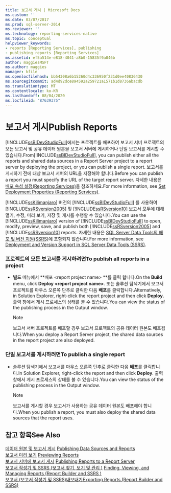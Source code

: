 ```yaml
---
title: 보고서 게시 | Microsoft Docs
ms.custom: ''
ms.date: 03/07/2017
ms.prod: sql-server-2014
ms.reviewer: ''
ms.technology: reporting-services-native
ms.topic: conceptual
helpviewer_keywords:
- reports [Reporting Services], publishing
- publishing reports [Reporting Services]
ms.assetid: ef5a514e-e818-4041-a8b0-15835f9a046b
author: maggiesMSFT
ms.author: maggies
manager: kfile
ms.openlocfilehash: bb54308a6b15260d4c336950f231d0ee40836430
ms.sourcegitcommit: ad4d92dce894592a259721a1571b1d8736abacdb
ms.translationtype: MT
ms.contentlocale: ko-KR
ms.lasthandoff: 08/04/2020
ms.locfileid: "87639375"
---
```

# <a name="publish-reports"></a><span data-ttu-id="c4978-102">보고서 게시</span><span class="sxs-lookup"><span data-stu-id="c4978-102">Publish Reports</span></span>
  <span data-ttu-id="c4978-103">[!INCLUDE[ssBIDevStudioFull](../includes/ssbidevstudiofull-md.md)]에서는 프로젝트를 배포하여 보고서 서버 프로젝트의 모든 보고서 및 공유 데이터 원본을 보고서 서버에 게시하거나 단일 보고서를 게시할 수 있습니다.</span><span class="sxs-lookup"><span data-stu-id="c4978-103">From[!INCLUDE[ssBIDevStudioFull](../includes/ssbidevstudiofull-md.md)], you can publish either all the reports and shared data sources in a Report Server project to a report server by deploying the project, or you can publish a single report.</span></span> <span data-ttu-id="c4978-104">보고서를 게시하기 전에 대상 보고서 서버의 URL을 지정해야 합니다.</span><span class="sxs-lookup"><span data-stu-id="c4978-104">Before you can publish a report you must specify the URL of the target report server.</span></span> <span data-ttu-id="c4978-105">자세한 내용은 [배포 속성 설정&#40;Reporting Services&#41;](tools/set-deployment-properties-reporting-services.md)을 참조하세요.</span><span class="sxs-lookup"><span data-stu-id="c4978-105">For more information, see [Set Deployment Properties &#40;Reporting Services&#41;](tools/set-deployment-properties-reporting-services.md).</span></span>  
  
 <span data-ttu-id="c4978-106">[!INCLUDE[ssKilimanjaro](../includes/sskilimanjaro-md.md)] 버전의 [!INCLUDE[ssBIDevStudioFull](../includes/ssbidevstudiofull-md.md)] 를 사용하여 [!INCLUDE[ssRSversion2005](../includes/ssrsversion2005-md.md)] 및 [!INCLUDE[ssRSversion10](../includes/ssrsversion10-md.md)] 보고서 모두에 대해 열기, 수정, 미리 보기, 저장 및 게시를 수행할 수 있습니다.</span><span class="sxs-lookup"><span data-stu-id="c4978-106">You can use the [!INCLUDE[ssKilimanjaro](../includes/sskilimanjaro-md.md)] version of [!INCLUDE[ssBIDevStudioFull](../includes/ssbidevstudiofull-md.md)] to open, modify, preview, save, and publish both [!INCLUDE[ssRSversion2005](../includes/ssrsversion2005-md.md)] and [!INCLUDE[ssRSversion10](../includes/ssrsversion10-md.md)] reports.</span></span> <span data-ttu-id="c4978-107">자세한 내용은 [SQL Server Data Tools의 배포 및 버전 지원&#40;SSRS&#41;](tools/deployment-and-version-support-in-sql-server-data-tools-ssrs.md)에 포함되지 않습니다.</span><span class="sxs-lookup"><span data-stu-id="c4978-107">For more information, see [Deployment and Version Support in SQL Server Data Tools &#40;SSRS&#41;](tools/deployment-and-version-support-in-sql-server-data-tools-ssrs.md).</span></span>  
  
### <a name="to-publish-all-reports-in-a-project"></a><span data-ttu-id="c4978-108">프로젝트의 모든 보고서를 게시하려면</span><span class="sxs-lookup"><span data-stu-id="c4978-108">To publish all reports in a project</span></span>  
  
-   <span data-ttu-id="c4978-109">**빌드** 메뉴에서 \*\*배포 \<report project name> \*\*를 클릭 합니다.</span><span class="sxs-lookup"><span data-stu-id="c4978-109">On the **Build** menu, click **Deploy \<report project name>**.</span></span> <span data-ttu-id="c4978-110">또는 솔루션 탐색기에서 보고서 프로젝트를 마우스 오른쪽 단추로 클릭한 다음 **배포**를 클릭합니다.</span><span class="sxs-lookup"><span data-stu-id="c4978-110">Alternatively, in Solution Explorer, right-click the report project and then click **Deploy**.</span></span> <span data-ttu-id="c4978-111">출력 창에서 게시 프로세스의 상태를 볼 수 있습니다.</span><span class="sxs-lookup"><span data-stu-id="c4978-111">You can view the status of the publishing process in the Output window.</span></span>  
  
    > [!NOTE]  
    >  <span data-ttu-id="c4978-112">보고서 서버 프로젝트를 배포할 경우 보고서 프로젝트의 공유 데이터 원본도 배포됩니다.</span><span class="sxs-lookup"><span data-stu-id="c4978-112">When you deploy a Report Server project, the shared data sources in the report project are also deployed.</span></span>  
  
### <a name="to-publish-a-single-report"></a><span data-ttu-id="c4978-113">단일 보고서를 게시하려면</span><span class="sxs-lookup"><span data-stu-id="c4978-113">To publish a single report</span></span>  
  
-   <span data-ttu-id="c4978-114">솔루션 탐색기에서 보고서를 마우스 오른쪽 단추로 클릭한 다음 **배포**를 클릭합니다.</span><span class="sxs-lookup"><span data-stu-id="c4978-114">In Solution Explorer, right-click the report and then click **Deploy**.</span></span> <span data-ttu-id="c4978-115">출력 창에서 게시 프로세스의 상태를 볼 수 있습니다.</span><span class="sxs-lookup"><span data-stu-id="c4978-115">You can view the status of the publishing process in the Output window.</span></span>  
  
    > [!NOTE]  
    >  <span data-ttu-id="c4978-116">보고서를 게시할 경우 보고서가 사용하는 공유 데이터 원본도 배포해야 합니다.</span><span class="sxs-lookup"><span data-stu-id="c4978-116">When you publish a report, you must also deploy the shared data sources that the report uses.</span></span>  
  
## <a name="see-also"></a><span data-ttu-id="c4978-117">참고 항목</span><span class="sxs-lookup"><span data-stu-id="c4978-117">See Also</span></span>  
 <span data-ttu-id="c4978-118">[데이터 원본 및 보고서 게시](reports/publishing-data-sources-and-reports.md) </span><span class="sxs-lookup"><span data-stu-id="c4978-118">[Publishing Data Sources and Reports](reports/publishing-data-sources-and-reports.md) </span></span>  
 <span data-ttu-id="c4978-119">[보고서 미리 보기](reports/previewing-reports.md) </span><span class="sxs-lookup"><span data-stu-id="c4978-119">[Previewing Reports](reports/previewing-reports.md) </span></span>  
 <span data-ttu-id="c4978-120">[보고서 서버에 보고서 게시](reports/publishing-reports-to-a-report-server.md) </span><span class="sxs-lookup"><span data-stu-id="c4978-120">[Publishing Reports to a Report Server](reports/publishing-reports-to-a-report-server.md) </span></span>  
 <span data-ttu-id="c4978-121">[보고서 작성기 및 SSRS &#40;보고서 찾기, 보기 및 관리 &#41;](report-builder/finding-viewing-and-managing-reports-report-builder-and-ssrs.md) </span><span class="sxs-lookup"><span data-stu-id="c4978-121">[Finding, Viewing, and Managing Reports &#40;Report Builder and SSRS &#41;](report-builder/finding-viewing-and-managing-reports-report-builder-and-ssrs.md) </span></span>  
 [<span data-ttu-id="c4978-122">보고서 &#40;보고서 작성기 및 SSRS&#41;내보내기</span><span class="sxs-lookup"><span data-stu-id="c4978-122">Exporting Reports &#40;Report Builder and SSRS&#41;</span></span>](report-builder/export-reports-report-builder-and-ssrs.md)  
  
  
